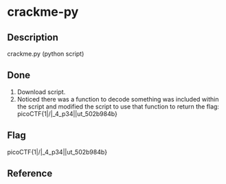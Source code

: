 # crackme-py

## Description

crackme.py (python script)

## Done
1. Download script.
2. Noticed there was a function to decode something was included within the script and modified the script to use that function to return the flag: picoCTF{1|\/|_4_p34|\|ut_502b984b}

## Flag

picoCTF{1|\/|_4_p34|\|ut_502b984b}

## Reference

